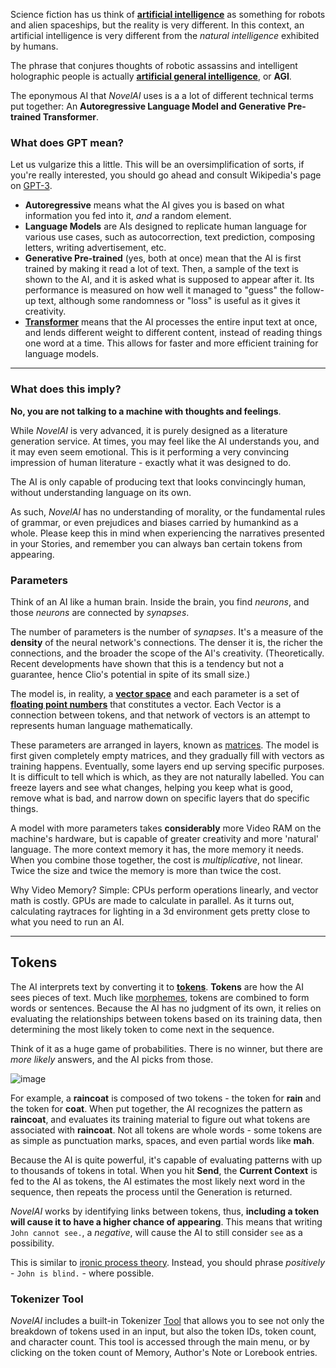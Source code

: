 Science fiction has us think of [**artificial intelligence**](https://en.wikipedia.org/wiki/Artificial_intelligence) as something for robots and alien spaceships, but the reality is very different. In this context, an artificial intelligence is very different from the *natural intelligence* exhibited by humans.

The phrase that conjures thoughts of robotic assassins and intelligent holographic people is actually [**artificial general intelligence**](https://en.wikipedia.org/wiki/Artificial_general_intelligence), or **AGI**.

The eponymous AI that *NovelAI* uses is a a lot of different technical terms put together: An **Autoregressive Language Model and Generative Pre-trained Transformer**.

### What does GPT mean?

Let us vulgarize this a little. This will be an oversimplification of sorts, if you're really interested, you should go ahead and consult Wikipedia's page on [GPT-3](https://en.wikipedia.org/wiki/GPT-3).

- **Autoregressive** means what the AI gives you is based on what information you fed into it, *and* a random element.
- **Language Models** are AIs designed to replicate human language for various use cases, such as autocorrection, text prediction, composing letters, writing advertisement, etc.
- **Generative Pre-trained** (yes, both at once) mean that the AI is first trained by making it read a lot of text. Then, a sample of the text is shown to the AI, and it is asked what is supposed to appear after it. Its performance is measured on how well it managed to "guess" the follow-up text, although some randomness or "loss" is useful as it gives it creativity.
- [**Transformer**](https://en.wikipedia.org/wiki/Transformer_(machine_learning_model)) means that the AI processes the entire input text at once, and lends different weight to different content, instead of reading things one word at a time. This allows for faster and more efficient training for language models.

***

### What does this imply?

**No, you are not talking to a machine with thoughts and feelings**.

While *NovelAI* is very advanced, it is purely designed as a literature generation service. At times, you may feel like the AI understands you, and it may even seem emotional. This is it performing a very convincing impression of human literature - exactly what it was designed to do.

The AI is only capable of producing text that looks convincingly human, without understanding language on its own.

As such, *NovelAI* has no understanding of morality, or the fundamental rules of grammar, or even prejudices and biases carried by humankind as a whole. Please keep this in mind when experiencing the narratives presented in your Stories, and remember you can always ban certain tokens from appearing.

### Parameters

Think of an AI like a human brain. Inside the brain, you find *neurons*, and those *neurons* are connected by *synapses*.

The number of parameters is the number of *synapses*. It's a measure of the **density** of the neural network's connections. The denser it is, the richer the connections, and the broader the scope of the AI's creativity. (Theoretically. Recent developments have shown that this is a tendency but not a guarantee, hence Clio's potential in spite of its small size.)

The model is, in reality, a [**vector space**](https://en.wikipedia.org/wiki/Vector_space) and each parameter is a set of [**floating point numbers**](https://en.wikipedia.org/wiki/Floating-point_arithmetic) that constitutes a vector. Each Vector is a connection between tokens, and that network of vectors is an attempt to represents human language mathematically.

These parameters are arranged in layers, known as [matrices](https://en.wikipedia.org/wiki/Matrix_(mathematics)). The model is first given completely empty matrices, and they gradually fill with vectors as training happens. Eventually, some layers end up serving specific purposes. It is difficult to tell which is which, as they are not naturally labelled. You can freeze layers and see what changes, helping you keep what is good, remove what is bad, and narrow down on specific layers that do specific things.

A model with more parameters takes **considerably** more Video RAM on the machine's hardware, but is capable of greater creativity and more 'natural' language. The more context memory it has, the more memory it needs. When you combine those together, the cost is *multiplicative*, not linear. Twice the size and twice the memory is more than twice the cost.

Why Video Memory? Simple: CPUs perform operations linearly, and vector math is costly. GPUs are made to calculate in parallel. As it turns out, calculating raytraces for lighting in a 3d environment gets pretty close to what you need to run an AI.

***

## Tokens

The AI interprets text by converting it to [**tokens**](https://en.wikipedia.org/wiki/Lexical_analysis#tokenization). **Tokens** are how the AI sees pieces of text. Much like [morphemes](https://en.wikipedia.org/wiki/Morpheme), tokens are combined to form words or sentences. Because the AI has no judgment of its own, it relies on evaluating the relationships between tokens based on its training data, then determining the most likely token to come next in the sequence.

Think of it as a huge game of probabilities. There is no winner, but there are *more likely* answers, and the AI picks from those.

![image](https://github.com/TapwaveZodiac/novelaiUKB/assets/35267604/c7da11f4-0f02-4a54-97f3-ced9e4a25cf0)

For example, a **raincoat** is composed of two tokens - the token for **rain** and the token for **coat**. When put together, the AI recognizes the pattern as **raincoat**, and evaluates its training material to figure out what tokens are associated with **raincoat**. Not all tokens are whole words - some tokens are as simple as punctuation marks, spaces, and even partial words like **mah**.

Because the AI is quite powerful, it's capable of evaluating patterns with up to thousands of tokens in total. When you hit **Send**, the **Current Context** is fed to the AI as tokens, the AI estimates the most likely next word in the sequence, then repeats the process until the Generation is returned.

*NovelAI* works by identifying links between tokens, thus, **including a token will cause it to have a higher chance of appearing**. This means that writing `John cannot see.`, a *negative*, will cause the AI to still consider `see` as a possibility.

This is similar to [ironic process theory](https://en.wikipedia.org/wiki/Ironic_process_theory). Instead, you should phrase *positively* - `John is blind.` - where possible.

### Tokenizer Tool

*NovelAI* includes a built-in Tokenizer [Tool](Tools) that allows you to see not only the breakdown of tokens used in an input, but also the token IDs, token count, and character count.
This tool is accessed through the main menu, or by clicking on the token count of Memory, Author's Note or Lorebook entries.

